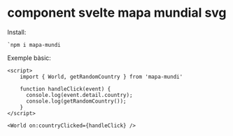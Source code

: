 # component svelte mapa mundial svg

Install:
```
`npm i mapa-mundi
```

Exemple bàsic:
```
<script>
    import { World, getRandomCountry } from 'mapa-mundi'
  
    function handleClick(event) {
      console.log(event.detail.country);
      console.log(getRandomCountry());
    }
</script>

<World on:countryClicked={handleClick} />
```

